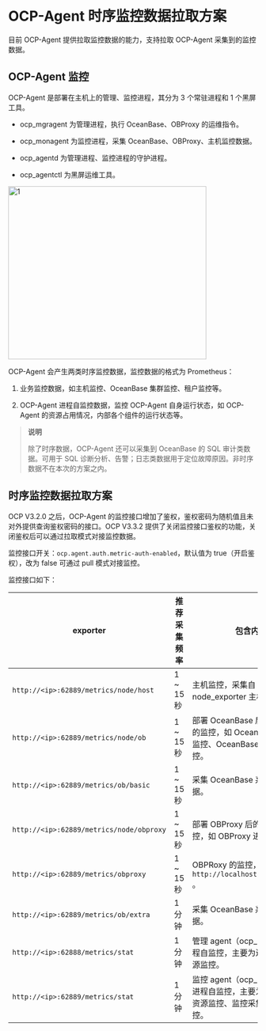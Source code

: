 # OCP-Agent 时序监控数据拉取方案

目前 OCP-Agent 提供拉取监控数据的能力，支持拉取 OCP-Agent 采集到的监控数据。

## OCP-Agent 监控

OCP-Agent 是部署在主机上的管理、监控进程，其分为 3 个常驻进程和 1 个黑屏工具。

* ocp_mgragent 为管理进程，执行 OceanBase、OBProxy 的运维指令。

* ocp_monagent 为监控进程，采集 OceanBase、OBProxy、主机监控数据。

* ocp_agentd 为管理进程、监控进程的守护进程。

* ocp_agentctl 为黑屏运维工具。

 <img src="https://obbusiness-private.oss-cn-shanghai.aliyuncs.com/doc/img/ocp/1653546099009-80459fd8-7469-4eed-879d-75f578e8350a.png" width = "400" height = "350" alt="1"/>

OCP-Agent 会产生两类时序监控数据，监控数据的格式为 Prometheus：

1. 业务监控数据，如主机监控、OceanBase 集群监控、租户监控等。

2. OCP-Agent 进程自监控数据，监控 OCP-Agent 自身运行状态，如 OCP-Agent 的资源占用情况，内部各个组件的运行状态等。

> **说明**
>
> 除了时序数据，OCP-Agent 还可以采集到 OceanBase 的 SQL 审计类数据。可用于 SQL 诊断分析、告警；日志类数据用于定位故障原因。非时序数据不在本次的方案之内。

## 时序监控数据拉取方案

OCP V3.2.0 之后，OCP-Agent 的监控接口增加了鉴权，鉴权密码为随机值且未对外提供查询鉴权密码的接口。OCP V3.3.2 提供了关闭监控接口鉴权的功能，关闭鉴权后可以通过拉取模式对接监控数据。

监控接口开关：`ocp.agent.auth.metric-auth-enabled`，默认值为 true（开启鉴权），改为 false 可通过 pull 模式对接监控。

监控接口如下：

|      exporter       | 推荐采集频率  | 包含内容  |
|-----------------|----------|--------|
| `http://<ip>:62889/metrics/node/host`     | 1 ~ 15 秒 | 主机监控，采集自 node_exporter 主机监控。  |
| `http://<ip>:62889/metrics/node/ob` | 1 ~ 15 秒 | 部署 OceanBase 后的主机层面的监控，如 OceanBase 可用性监控、OceanBase 进程状态监控。 |
| `http://<ip>:62889/metrics/ob/basic`     | 1 ~ 15 秒 | 采集 OceanBase 系统表的数据。  |
| `http://<ip>:62889/metrics/node/obproxy` | 1 ~ 15 秒 | 部署 OBProxy 后的主机层面的监控，如 OBProxy 进程状态监控。 |
| `http://<ip>:62889/metrics/obproxy`     | 1 ~ 15 秒 | OBPRoxy 的监控，采集自 `http://localhost:2884/metrics` 。 |
| `http://<ip>:62889/metrics/ob/extra` | 1 分钟 | 采集 OceanBase 系统表的数据。 |
| `http://<ip>:62888/metrics/stat`    | 1 分钟 | 管理 agent（ocp_mgragent）进程自监控，主要为进程所占用资源监控。  |
| `http://<ip>:62889/metrics/stat` | 1 分钟 | 监控 agent（ocp_monagent）进程自监控，主要为进程所占用资源监控、监控采集流水线监控。 |
